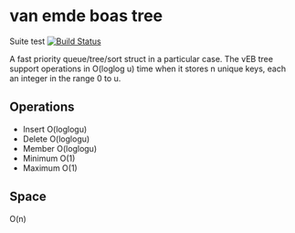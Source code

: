 van emde boas tree
==================

Suite test [![Build Status](https://travis-ci.org/diogomg/van-emde-boas-tree.svg?branch=master)](https://travis-ci.org/diogomg/van-emde-boas-tree)

A fast priority queue/tree/sort struct in a particular case. The vEB tree support operations in O(loglog u) time when it stores n unique keys, each an integer in the range 0 to u.

Operations
----------

- Insert      O(loglogu)
- Delete      O(loglogu)
- Member      O(loglogu)
- Minimum     O(1)
- Maximum     O(1)

Space
-----
O(n)
